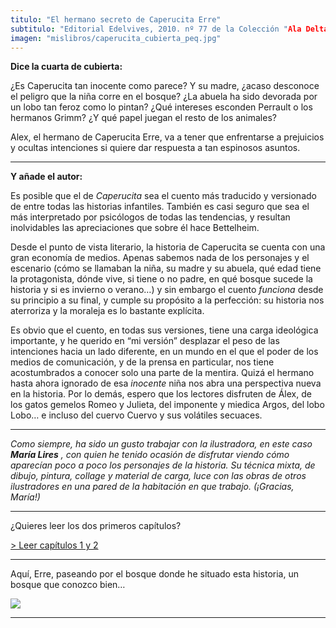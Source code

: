 ```yaml
---
titulo: "El hermano secreto de Caperucita Erre"
subtitulo: "Editorial Edelvives, 2010. nº 77 de la Colección "Ala Delta". Ilustraciones de *María Lires*."
imagen: "mislibros/caperucita_cubierta_peq.jpg"
---
```

 **Dice la cuarta de cubierta:**

¿Es Caperucita tan inocente como parece? Y su madre, ¿acaso desconoce el peligro que la niña corre en el bosque? ¿La abuela ha sido devorada por un lobo tan feroz como lo pintan? ¿Qué intereses esconden Perrault o los hermanos Grimm? ¿Y qué papel juegan el resto de los animales?

Alex, el hermano de Caperucita Erre, va a tener que enfrentarse a prejuicios y ocultas intenciones si quiere dar respuesta a tan espinosos asuntos.

* * *

**Y añade el autor:**

Es posible que el de _Caperucita_ sea el cuento más traducido y versionado de entre todas las historias infantiles. También es casi seguro que sea el más interpretado por psicólogos de todas las tendencias, y resultan inolvidables las apreciaciones que sobre él hace Bettelheim.

Desde el punto de vista literario, la historia de Caperucita se cuenta con una gran economía de medios. Apenas sabemos nada de los personajes y el escenario (cómo se llamaban la niña, su madre y su abuela, qué edad tiene la protagonista, dónde vive, si tiene o no padre, en qué bosque sucede la historia y si es invierno o verano…) y sin embargo el cuento _funciona_ desde su principio a su final, y cumple su propósito a la perfección: su historia nos aterroriza y la moraleja es lo bastante explícita.

Es obvio que el cuento, en todas sus versiones, tiene una carga ideológica importante, y he querido en “mi versión” desplazar el peso de las intenciones hacia un lado diferente, en un mundo en el que el poder de los medios de comunicación, y de la prensa en particular, nos tiene acostumbrados a conocer solo una parte de la mentira. Quizá el hermano hasta ahora ignorado de esa _inocente_ niña nos abra una perspectiva nueva en la historia. Por lo demás, espero que los lectores disfruten de Álex, de los gatos gemelos Romeo y Julieta, del imponente y miedica Argos, del lobo Lobo… e incluso del cuervo Cuervo y sus volátiles secuaces.

* * *

_Como siempre, ha sido un gusto trabajar con la ilustradora, en este caso **María Lires** , con quien he tenido ocasión de disfrutar viendo cómo aparecían poco a poco los personajes de la historia. Su técnica mixta, de dibujo, pintura, collage y material de carga, luce con las obras de otros ilustradores en una pared de la habitación en que trabajo. (¡Gracias, María!)_

* * *

¿Quieres leer los dos primeros capítulos?

[> Leer capítulos 1 y 2](http://www.ricardogomez.com/ver/paraleer/caperucita1y2)

* * *

Aquí, Erre, paseando por el bosque donde he situado esta historia, un bosque que conozco bien…

![](/attachments/0000/1119/caperucitaerre.jpg)

* * *
